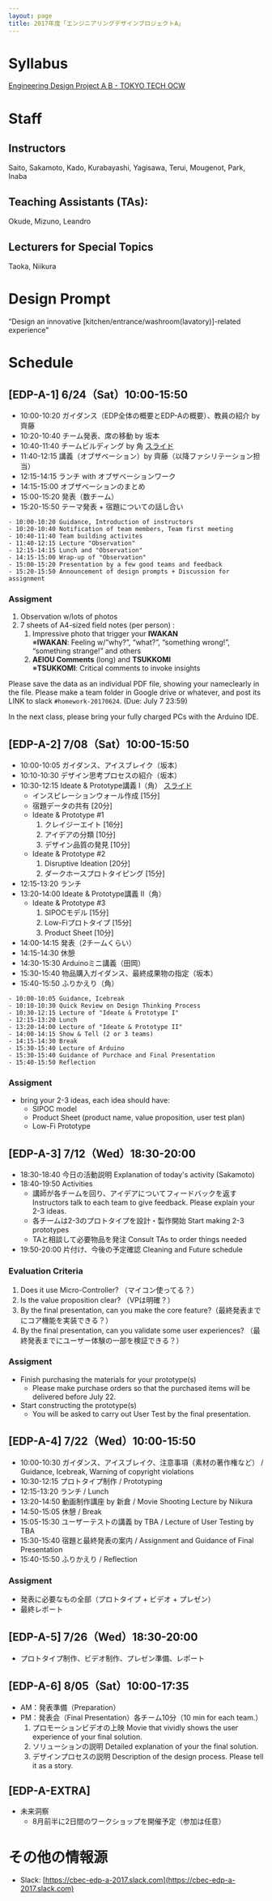 ```yaml
---
layout: page
title: 2017年度「エンジニアリングデザインプロジェクトA」
---
```


# Syllabus

[Engineering Design Project A B - TOKYO TECH OCW](http://www.ocw.titech.ac.jp/index.php?module=General&action=T0300&GakubuCD=2&GakkaCD=321502&KeiCD=15&course=2&KamokuCD=321502&KougiCD=201703604&Nendo=2017&vid=03&lang=EN)

# Staff

## Instructors

Saito, Sakamoto, Kado, Kurabayashi, Yagisawa, Terui, Mougenot, Park, Inaba

## Teaching Assistants (TAs):

Okude, Mizuno, Leandro

## Lecturers for Special Topics

Taoka, Niikura

# Design Prompt

“Design an innovative [kitchen/entrance/washroom(lavatory)]-related experience”

# Schedule

## [EDP-A-1] 6/24（Sat）10:00-15:50

- 10:00-10:20 ガイダンス（EDP全体の概要とEDP-Aの概要）、教員の紹介 by 齊藤
- 10:20-10:40 チーム発表、席の移動 by 坂本
- 10:40-11:40 チームビルディング by 角
<a href="https://www.slideshare.net/kdmsnr/2017-edpa-team-building/" role="button" class="btn"><span class="glyphicon glyphicon-circle-arrow-down" aria-hidden="true" />スライド</a>
- 11:40-12:15 講義（オブザベーション）by 齊藤（以降ファシリテーション担当）
- 12:15-14:15 ランチ with オブザベーションワーク
- 14:15-15:00 オブザベーションのまとめ
- 15:00-15:20 発表（数チーム）
- 15:20-15:50 テーマ発表 + 宿題についての話し合い

```
- 10:00-10:20 Guidance, Introduction of instructors
- 10:20-10:40 Notification of team members, Team first meeting
- 10:40-11:40 Team building activites
- 11:40-12:15 Lecture "Observation"
- 12:15-14:15 Lunch and "Observation"
- 14:15-15:00 Wrap-up of "Observation"
- 15:00-15:20 Presentation by a few good teams and feedback
- 15:20-15:50 Announcement of design prompts + Discussion for assignment
```

### Assigment

1. Observation w/lots of photos
2. 7 sheets of A4-sized field notes (per person) :
   1. Impressive photo that trigger your **IWAKAN** <br />
   ※**IWAKAN**: Feeling w/”why?”, “what?”, “something wrong!”, “something strange!” and others
   2. **AEIOU Comments** (long) and **TSUKKOMI** <br />
   ※**TSUKKOMI**: Critical comments to invoke insights

Please save the data as an individual PDF file, showing your nameclearly in the file. Please make a team folder in Google drive or whatever, and post its LINK to slack `#homework-20170624`. (Due: July 7 23:59)

In the next class, please bring your fully charged PCs with the Arduino IDE.

## [EDP-A-2] 7/08（Sat）10:00-15:50

- 10:00-10:05 ガイダンス、アイスブレイク（坂本）
- 10:10-10:30 デザイン思考プロセスの紹介（坂本）
- 10:30-12:15 Ideate & Prototype講義 I（角） <a href="https://www.slideshare.net/kdmsnr/2017-edpa-prototyping" role="button" class="btn"><span class="glyphicon glyphicon-circle-arrow-down" aria-hidden="true" />スライド</a>
  - インスピレーションウォール作成 [15分]
  - 宿題データの共有 [20分]
  - Ideate & Prototype #1
    1. クレイジーエイト [16分]
    2. アイデアの分類 [10分]
    3. デザイン品質の発見 [10分]
  - Ideate & Prototype #2
    1. Disruptive Ideation [20分]
    2. ダークホースプロトタイピング [15分]
- 12:15-13:20 ランチ
- 13:20-14:00 Ideate & Prototype講義 II（角）
  - Ideate & Prototype #3
    1. SIPOCモデル [15分]
    2. Low-Fiプロトタイプ [15分]
    3. Product Sheet [10分]
- 14:00-14:15 発表（2チームくらい）
- 14:15-14:30 休憩
- 14:30-15:30 Arduinoミニ講義（田岡）
- 15:30-15:40 物品購入ガイダンス、最終成果物の指定（坂本）
- 15:40-15:50 ふりかえり（角）

```
- 10:00-10:05 Guidance, Icebreak
- 10:10-10:30 Quick Review on Design Thinking Process
- 10:30-12:15 Lecture of "Ideate & Prototype I"
- 12:15-13:20 Lunch
- 13:20-14:00 Lecture of "Ideate & Prototype II"
- 14:00-14:15 Show & Tell (2 or 3 teams)
- 14:15-14:30 Break
- 15:30-15:40 Lecture of Arduino
- 15:30-15:40 Guidance of Purchace and Final Presentation
- 15:40-15:50 Reflection
```

### Assigment

- bring your 2-3 ideas, each idea should have:
  - SIPOC model
  - Product Sheet (product name, value proposition, user test plan)
  - Low-Fi Prototype

## [EDP-A-3] 7/12（Wed）18:30-20:00

- 18:30-18:40 今日の活動説明 Explanation of today's activity (Sakamoto)
- 18:40-19:50 Activities
  - 講師が各チームを回り、アイデアについてフィードバックを返す Instructors talk to each team to give feedback. Please explain your 2-3 ideas.
  - 各チームは2-3のプロトタイプを設計・製作開始 Start making 2-3 prototypes
  - TAと相談して必要物品を発注 Consult TAs to order things needed
- 19:50-20:00 片付け、今後の予定確認 Cleaning and Future schedule

### Evaluation Criteria

1. Does it use Micro-Controller? （マイコン使ってる？）
2. Is the value proposition clear? （VPは明確？）
3. By the final presentation, can you make the core feature?（最終発表までにコア機能を実装できる？）
4. By the final presentation, can you validate some user experiences? （最終発表までにユーザー体験の一部を検証できる？）

### Assigment

- Finish purchasing the materials for your prototype(s)
  - Please make purchase orders so that the purchased items will be delivered before July 22.
- Start constructing the prototype(s)
  - You will be asked to carry out User Test by the final presentation.

## [EDP-A-4] 7/22（Wed）10:00-15:50

- 10:00-10:30 ガイダンス、アイスブレイク、注意事項（素材の著作権など） / Guidance, Icebreak, Warning of copyright violations
- 10:30-12:15 プロトタイプ制作 / Prototyping
- 12:15-13:20 ランチ / Lunch
- 13:20-14:50 動画制作講座 by 新倉 / Movie Shooting Lecture by Niikura
- 14:50-15:05 休憩 / Break
- 15:05-15:30 ユーザーテストの講義 by TBA / Lecture of User Testing by TBA
- 15:30-15:40 宿題と最終発表の案内 / Assignment and Guidance of Final Presentation
- 15:40-15:50 ふりかえり / Reflection

### Assigment

- 発表に必要なもの全部（プロトタイプ + ビデオ + プレゼン）
- 最終レポート

## [EDP-A-5] 7/26（Wed）18:30-20:00

- プロトタイプ制作、ビデオ制作、プレゼン準備、レポート

## [EDP-A-6] 8/05（Sat）10:00-17:35

- AM：発表準備（Preparation）
- PM：発表会（Final Presentation）各チーム10分（10 min for each team.）
  1. プロモーションビデオの上映
  Movie that vividly shows the user experience of your final solution.
  2. ソリューションの説明
  Detailed explanation of your the final solution.
  3. デザインプロセスの説明
  Description of the design process. Please tell it as a story.

## [EDP-A-EXTRA]

- 未来洞察
  - 8月前半に2日間のワークショップを開催予定（参加は任意）

# その他の情報源

- Slack: [https://cbec-edp-a-2017.slack.com](https://cbec-edp-a-2017.slack.com)
